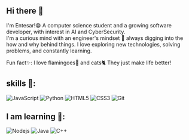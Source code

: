  ## Hi there 👋

 I'm Entesar!😁 A computer science student and a growing software developer, with interest in AI and CyberSecurity.<br>
 I'm a curious mind with an engineer's mindset 👀 always digging into the how and why behind things. I love exploring new technologies, solving problems, and constantly learning.

 Fun fact✨: I love flamingoes🦩 and cats🐈 They just make life better!



 ## skills 🌱:
 ![JavaScript](https://img.shields.io/badge/-JavaScript-black?style=flat-square&logo=javascript) 
 ![Python](https://img.shields.io/badge/-Python-black?style=flat-square&logo=Python)
 ![HTML5](https://img.shields.io/badge/-HTML5-E34F26?style=flat-square&logo=html5&logoColor=white)
 ![CSS3](https://img.shields.io/badge/-CSS3-1572B6?style=flat-square&logo=css3)
 ![Git](https://img.shields.io/badge/-Git-black?style=flat-square&logo=git)

 ## I am learning 🌵:
 ![Nodejs](https://img.shields.io/badge/-Nodejs-black?style=flat-square&logo=Node.js)
 ![Java](https://img.shields.io/badge/-Java-ED8B00?style=flat-square&logo=openjdk&logoColor=white)
 ![C++](https://img.shields.io/badge/-C++-blue?logo=cplusplus)

 
 

